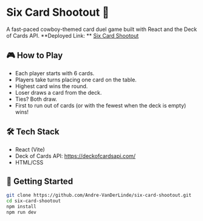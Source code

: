 # Six Card Shootout 🤠

A fast-paced cowboy-themed card duel game built with React and the Deck of Cards API.
**Deployed Link: ** [Six Card Shootout](https://six-card-shootout.netlify.app/)

## 🎮 How to Play

- Each player starts with 6 cards.
- Players take turns placing one card on the table.
- Highest card wins the round.
- Loser draws a card from the deck.
- Ties? Both draw.
- First to run out of cards (or with the fewest when the deck is empty) wins!

## 🛠️ Tech Stack

- React (Vite)
- Deck of Cards API: https://deckofcardsapi.com/
- HTML/CSS

## 🚀 Getting Started

```bash
git clone https://github.com/Andre-VanDerLinde/six-card-shootout.git
cd six-card-shootout
npm install
npm run dev
